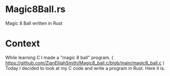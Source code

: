 # Magic8Ball.rs
Magic 8 Ball written in Rust

# Context
While learning C I made a "magic 8 ball" program. ( https://github.com/ZianElijahSmith/Magic8_ball.c/blob/main/magic8_ball.c )
Today I decided to look at my C code and write a program in Rust. Here it is.
